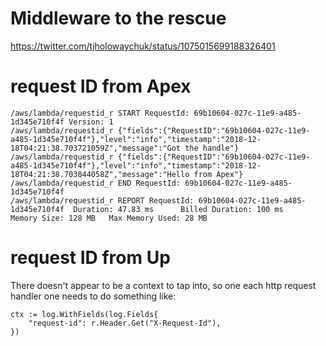# Middleware to the rescue

https://twitter.com/tjholowaychuk/status/1075015699188326401

# request ID from Apex

	/aws/lambda/requestid_r START RequestId: 69b10604-027c-11e9-a485-1d345e710f4f Version: 1
	/aws/lambda/requestid_r {"fields":{"RequestID":"69b10604-027c-11e9-a485-1d345e710f4f"},"level":"info","timestamp":"2018-12-18T04:21:38.703721059Z","message":"Got the handle"}
	/aws/lambda/requestid_r {"fields":{"RequestID":"69b10604-027c-11e9-a485-1d345e710f4f"},"level":"info","timestamp":"2018-12-18T04:21:38.703844058Z","message":"Hello from Apex"}
	/aws/lambda/requestid_r END RequestId: 69b10604-027c-11e9-a485-1d345e710f4f
	/aws/lambda/requestid_r REPORT RequestId: 69b10604-027c-11e9-a485-1d345e710f4f  Duration: 47.83 ms      Billed Duration: 100 ms         Memory Size: 128 MB   Max Memory Used: 28 MB


# request ID from Up

There doesn't appear to be a context to tap into, so one each http request
handler one needs to do something like:

	ctx := log.WithFields(log.Fields{
		"request-id": r.Header.Get("X-Request-Id"),
	})
